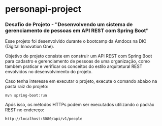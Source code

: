# personapi-project
### Desafio de Projeto - "Desenvolvendo um sistema de gerenciamento de pessoas em API REST com Spring Boot"

Esse projeto foi desenvolvido durante o bootcamp da Amdocs na DIO (Digital Innovation One).

Objetivo do projeto consiste em construir um API REST com Spring Boot para cadastro e gerenciamento de pessoas de uma organização,
como também praticar e verificar os conceitos do estilo arquitetural REST envolvidos no desenvolvimento do projeto.

Caso tenha interesse em executar o projeto, execute o comando abaixo na pasta raiz do projeto:

```shell script
mvn spring-boot:run 
```

Após isso, os métodos HTTPs podem ser executados utilizando o padrão REST no endereço: 

```
http://localhost:8080/api/v1/people
```
